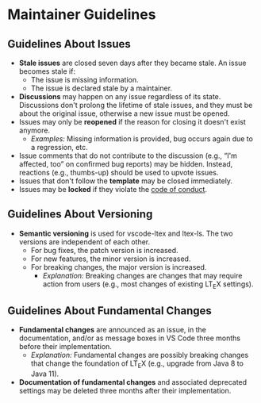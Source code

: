 <!--
   - Copyright (C) 2019-2023 Julian Valentin, LTeX Development Community
   -
   - This Source Code Form is subject to the terms of the Mozilla Public
   - License, v. 2.0. If a copy of the MPL was not distributed with this
   - file, You can obtain one at https://mozilla.org/MPL/2.0/.
   -->

# Maintainer Guidelines

## Guidelines About Issues

- **Stale issues** are closed seven days after they became stale. An issue becomes stale if:
  - The issue is missing information.
  - The issue is declared stale by a maintainer.
- **Discussions** may happen on any issue regardless of its state. Discussions don't prolong the lifetime of stale issues, and they must be about the original issue, otherwise a new issue must be opened.
- Issues may only be **reopened** if the reason for closing it doesn't exist anymore.
  - *Examples:* Missing information is provided, bug occurs again due to a regression, etc.
- Issue comments that do not contribute to the discussion (e.g., “I'm affected, too” on confirmed bug reports) may be hidden. Instead, reactions (e.g., thumbs-up) should be used to upvote issues.
- Issues that don't follow the **template** may be closed immediately.
- Issues may be **locked** if they violate the [code of conduct](https://ltex-plus.github.io/ltex-plus/code-of-conduct.html).

## Guidelines About Versioning

- **Semantic versioning** is used for vscode-ltex and ltex-ls. The two versions are independent of each other.
  - For bug fixes, the patch version is increased.
  - For new features, the minor version is increased.
  - For breaking changes, the major version is increased.
    - *Explanation:* Breaking changes are changes that may require action from users (e.g., most changes of existing LT<sub>E</sub>X settings).

## Guidelines About Fundamental Changes

- **Fundamental changes** are announced as an issue, in the documentation, and/or as message boxes in VS Code three months before their implementation.
  - *Explanation:* Fundamental changes are possibly breaking changes that change the foundation of LT<sub>E</sub>X (e.g., upgrade from Java 8 to Java 11).
- **Documentation of fundamental changes** and associated deprecated settings may be deleted three months after their implementation.
